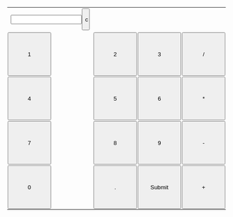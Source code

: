 <form method="GET" id="calcForm">
                <table style="height:50%" id="calcu" class="container">
                    <tr>
                        <td><input style="width: 90%" type="text" class="result" name="input" id="calcFormInput" th:value="${output}" /><input style="width: 10% ; height: 50px" type="button" value="c" onclick="clr()" /> </td>
                    </tr>
                    <tr class="first-row">
                        <!-- create button and assign value to each button -->
                        <!-- dis("1") will call function dis to display value -->
                        <td style="padding: 1px"><input style="width: 100px; height:100px" type="button" value="1" onclick="dis('1')" class="box" name="" onkeydown="myFunction(event)" /></td>
                        <td style="padding: 1px"><input style="width: 100px; height:100px" type="button" value="2" onclick="dis('2')" class="box" name="" onkeydown="myFunction(event)" /> </td>
                        <td style="padding: 1px"><input style="width: 100px; height:100px" type="button" value="3" onclick="dis('3')" class="box" name="" onkeydown="myFunction(event)" /> </td>
                        <td style="padding: 1px"><input style="width: 100px; height:100px" type="button" value="/" onclick="dis('/')" class="box" name="" onkeydown="myFunction(event)" /> </td>
                    </tr>
                    <tr class="second-row">
                        <td style="padding: 1px"><input style="width: 100px; height:100px" type="button" value="4" onclick="dis('4')" class="box" name="" onkeydown="myFunction(event)" /> </td>
                        <td style="padding: 1px"><input style="width: 100px; height:100px" type="button" value="5" onclick="dis('5')" class="box" name="" onkeydown="myFunction(event)" /> </td>
                        <td style="padding: 1px"><input style="width: 100px; height:100px" type="button" value="6" onclick="dis('6')" class="box" name="" onkeydown="myFunction(event)" /> </td>
                        <td style="padding: 1px"><input style="width: 100px; height:100px" type="button" value="*" onclick="dis('*')" class="box" name="" onkeydown="myFunction(event)" /> </td>
                    </tr>
                    <tr class="third-row">
                        <td style="padding: 1px"><input style="width: 100px; height:100px" type="button" value="7" onclick="dis('7')" class="box" name="" onkeydown="myFunction(event)" /> </td>
                        <td style="padding: 1px"><input style="width: 100px; height:100px" type="button" value="8" onclick="dis('8')" class="box" name="" onkeydown="myFunction(event)" /> </td>
                        <td style="padding: 1px"><input style="width: 100px; height:100px" type="button" value="9" onclick="dis('9')" class="box" name="" onkeydown="myFunction(event)" /> </td>
                                    <td style="padding: 1px"><input style="width: 100px; height:100px" type="button" value="-" onclick="dis('-')" class="box" name="" onkeydown="myFunction(event)" /> </td>
                    </tr>
                    <tr class="conflict">
                        <td style="padding: 1px"><input style="width: 100px; height:100px" type="button" value="0" onclick="dis('0')" class="box" name="" onkeydown="myFunction(event)" /> </td>
                        <td style="padding: 1px"><input style="width: 100px; height:100px" type="button" value="." onclick="dis('.')" class="box" name="" onkeydown="myFunction(event)" /> </td>
                        <!-- solve function call function solve to evaluate value -->
                        <td style="padding: 1px"><input style="width: 100px; height:100px" type="submit" name="" value="Submit" class=" green white-text big" /> </td>
                        <td style="padding: 1px"><input style="width: 100px; height:100px" type="button" value="+" onclick="dis('+')" class="box" name="" onkeydown="myFunction(event)" /> </td>
                    </tr>
                </table>
            </form>
            <script>
                // Function that display value
                function dis(val) {
                    document.getElementById("calcFormInput").value += val;
                    varvar = document.getElementById("calcFormInput").value;
                    console.log("varvar");
                }
                function myFunction(event) {
                    if (event.key == '0' || event.key == '1' 
                        || event.key == '2' || event.key == '3'
                        || event.key == '4' || event.key == '5' 
                        || event.key == '6' || event.key == '7'
                        || event.key == '8' || event.key == '9' 
                        || event.key == '+' || event.key == '-'
                        || event.key == '*' || event.key == '/')
                        document.getElementById("calcFormInput").value += event.key;
                }
          var cal = document.getElementById("calcu");
                cal.onkeyup = function (event) {
                    if (event.keyCode === 13) {
                        console.log("Enter");
                        let x = document.getElementById("calcFormInput").value
                        console.log(x);
                    }
                }
          // Function that clear the display
                function clr() {
                    document.getElementById("calcFormInput").value = ""
                }
                function submitform(event) {
                  event.preventDefault();
                  const inputElement = document.getElementById("calcFormInput")   ;                                 
                  const expression = inputElement.value;                  
                  const url = "https://music.nighthawkcoders.tk/api/calculator/"
                  fetch(url, {cors: "no-cors", body: expression})
                  .then((response) => {
                  // check for response errors
                    if (response.status == 200) {
                      return response.json().then((data) => {
                        inputElement.value = data.result;
                      });
                    } else if (response.status == 400){
                      return response.json().then((data) => {
                        inputElement.value = data.error;
                      }); 
                    } else {
                      return response.text().then(text => {
                        console.log(text);
                      });
                    }
                  })
                  .catch(e => {
                    console.error(e);
                    inputElement.value = "invalid expression";
                  })
                }
                const form = document.getElementById("calcForm");
                form.addEventListener("submit", submitform);
            </script>